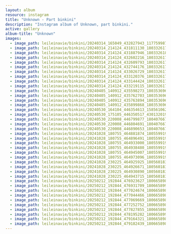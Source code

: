 ```yaml
---
layout: album
resource: instagram
title: "Unknown - Part binkini"
description: "Instagram album of Unknown, part binkini."
active: gallery
album-title: "Unknown"
images:
  - image_path: leileinavie/binkini/20240314_165049_432827943_1177599873225978_7764645924330358126_n.jpg
  - image_path: leileinavie/binkini/20240314_214124_431811130_18033261748855820_7039181622353441106_n.jpg
  - image_path: leileinavie/binkini/20240314_214124_431887946_18033261802855820_4595082677588890368_n.jpg
  - image_path: leileinavie/binkini/20240314_214124_432602216_18033261757855820_1674143101239441028_n.jpg
  - image_path: leileinavie/binkini/20240314_214124_432609793_18033261793855820_4692886255871466532_n.jpg
  - image_path: leileinavie/binkini/20240314_214124_432744176_18033261739855820_6207039483514565525_n.jpg
  - image_path: leileinavie/binkini/20240314_214124_433026729_18033261784855820_2327731398957574158_n.jpg
  - image_path: leileinavie/binkini/20240314_214124_433120376_18033261766855820_5154478309821235030_n.jpg
  - image_path: leileinavie/binkini/20240314_214124_433144424_18033261730855820_3744552847699857054_n.jpg
  - image_path: leileinavie/binkini/20240314_214124_433219115_18033261775855820_3828956684283316317_n.jpg
  - image_path: leileinavie/binkini/20240405_140912_435598273_18035369668855820_1364039257181385084_n.jpg
  - image_path: leileinavie/binkini/20240405_140912_435762703_18035369650855820_3971594988995515183_n.jpg
  - image_path: leileinavie/binkini/20240405_140912_435763894_18035369659855820_3514036591436705768_n.jpg
  - image_path: leileinavie/binkini/20240405_140912_435899868_18035369641855820_8449393908726776474_n.jpg
  - image_path: leileinavie/binkini/20240530_164104_446354613_1585610628666867_6818446118533720107_n.jpg
  - image_path: leileinavie/binkini/20240530_175105_446350517_430132019839768_8213289728534771311_n.jpg
  - image_path: leileinavie/binkini/20240530_220008_446799877_18040766773855820_8024255017391036101_n.jpg
  - image_path: leileinavie/binkini/20240530_220008_446804691_18040766764855820_3329502554175813367_n.jpg
  - image_path: leileinavie/binkini/20240530_220008_446890653_18040766755855820_8458908561027263267_n.jpg
  - image_path: leileinavie/binkini/20241028_180755_464881874_18055991974855820_50101093857727557_n.jpg
  - image_path: leileinavie/binkini/20241028_180755_464896491_18055991947855820_3277242948942477033_n.jpg
  - image_path: leileinavie/binkini/20241028_180755_464933000_18055991956855820_2269370184849238675_n.jpg
  - image_path: leileinavie/binkini/20241028_180755_464938480_18055991929855820_8187847892035156082_n.jpg
  - image_path: leileinavie/binkini/20241028_180755_464945007_18055991965855820_1620088227551175628_n.jpg
  - image_path: leileinavie/binkini/20241028_180755_464973096_18055991938855820_5895023545255755168_n.jpg
  - image_path: leileinavie/binkini/20241028_230225_464925925_18056018398855820_3334125337500468264_n.jpg
  - image_path: leileinavie/binkini/20241028_230225_464926671_18056018380855820_4022605246083000401_n.jpg
  - image_path: leileinavie/binkini/20241028_230225_464930890_18056018389855820_2202795214542100865_n.jpg
  - image_path: leileinavie/binkini/20241028_230225_464943715_18056018371855820_8858974563350864906_n.jpg
  - image_path: leileinavie/binkini/20250212_192844_476923627_18066589864855820_3767742956131988309_n.jpg
  - image_path: leileinavie/binkini/20250212_192844_476931709_18066589903855820_5871714973527911910_n.jpg
  - image_path: leileinavie/binkini/20250212_192844_477024674_18066589855855820_4610794955596772186_n.jpg
  - image_path: leileinavie/binkini/20250212_192844_477044466_18066589828855820_7987718152763809259_n.jpg
  - image_path: leileinavie/binkini/20250212_192844_477069669_18066589891855820_3725303601663393880_n.jpg
  - image_path: leileinavie/binkini/20250212_192844_477252752_18066589873855820_6543232830003722557_n.jpg
  - image_path: leileinavie/binkini/20250212_192844_477827855_18066589837855820_7490136425772428720_n.jpg
  - image_path: leileinavie/binkini/20250212_192844_478195282_18066589912855820_7780493725605284642_n.jpg
  - image_path: leileinavie/binkini/20250212_192844_479164321_18066589846855820_7475669085955155388_n.jpg
  - image_path: leileinavie/binkini/20250212_192844_479182439_18066589882855820_3514476004942541700_n.jpg
---
```

